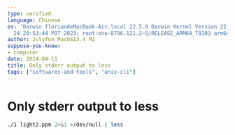 ```yaml
---
type: verified
language: Chinese
os: 'Darwin floriandeMacBook-Air.local 22.5.0 Darwin Kernel Version 22.5.0: Mon Apr
  24 20:53:44 PDT 2023; root:xnu-8796.121.2~5/RELEASE_ARM64_T8103 arm64'
author: Julyfun MacOS13.4 M1
suppose-you-know:
- computer
date: 2024-04-11
title: Only stderr output to less
tags: ["softwares-and-tools", "unix-cli"]
---
```

# Only stderr output to less

```sh
./1 light2.ppm 2>&1 >/dev/null | less
```

